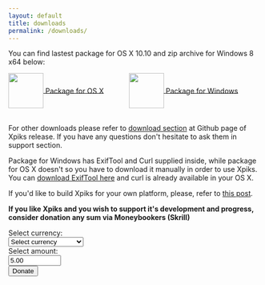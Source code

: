 ```yaml
---
layout: default
title: downloads
permalink: /downloads/
---
```


<article class="row">
<section class="small-12 large-8 columns page-content">

<p>
You can find lastest package for OS X 10.10 and zip archive for Windows 8 x64 below:
</p>

<div style="float: left; margin-right: 50px;">
<a href="https://github.com/Ribtoks/xpiks/releases/download/v1.0-beta.4/xpiks-qt-v1.0-beta.4.1.dmg">
<div>
<img src="{{site.url}}/images/os_x_installer.jpg" style="vertical-align: middle;width:70px;" />
<span style="vertical-align: middle;">Package for OS X</span>
</div>
</a>
</div>
<div>
<a href="https://github.com/Ribtoks/xpiks/releases/download/v1.0-beta.2/xpiks-qt-v1.0-beta.4.zip">
<div><img src="{{site.url}}/images/windows_installer.jpg" style="vertical-align: middle;width:70px;" />
<span style="vertical-align: middle;">Package for Windows</span>
</div>
</a>
</div>
<br />
<p>
For other downloads please refer to <a href="https://github.com/Ribtoks/xpiks/releases/tag/v1.0-beta.4">download section</a> at Github page of Xpiks release. If you have any questions don't hesitate to ask them in support section.
</p>
<p>
Package for Windows has ExifTool and Curl supplied inside, while package for OS X doesn't so you have to download it manually in order to use Xpiks. You can <a href="http://owl.phy.queensu.ca/%7Ephil/exiftool/">download ExifTool here</a> and curl is already available in your OS X.
</p>
<p>
If you'd like to build Xpiks for your own platform, please, refer to <a href="{{site.url}}/blog/2014/building-xpiks-alone">this post</a>.
</p>
<p>
<strong>If you like Xpiks and you wish to support it's development and progress, consider donation any sum via Moneybookers (Skrill)</strong>
</p>
<form action="https://www.moneybookers.com/app/payment.pl" method="post" target="_blank">
    <input type="hidden" name="pay_to_email" value="kushnirTV@gmail.com" />
    <input type="hidden" name="language" value="EN" />
    Select currency:
    <br />
    <select name="currency" size="1" style="width: 150px">
    <option />Select currency
    <option value="USD" />US dollar
    <option value="GBP" />GB pound
    <option value="EUR" />Euro
    <option value="JPY" />Yen
    <option value="CAD" />Canadian $
    <option value="AUD" />Australian $
    </select><br />
     Select amount:<br />
     <input type="text" name="amount" value="5.00" size="10" /><br />
    <input type="submit" value="Donate" />
    <input type="hidden" name="detail1_description" value="Donate to support Xpiks development" />
<input type="hidden" name="detail1_text" value="donate to support Xpiks development" />
    </form>
</section>
</article>
